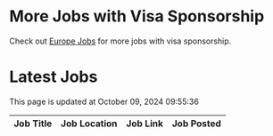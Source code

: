 # More Jobs with Visa Sponsorship

Check out [Europe Jobs](https://github.com/sureshparimi/europejobs#latest-jobs) for more jobs with visa sponsorship.

# Latest Jobs

This page is updated at October 09, 2024 09:55:36

| Job Title | Job Location | Job Link | Job Posted |
| --- | --- | --- | --- |
